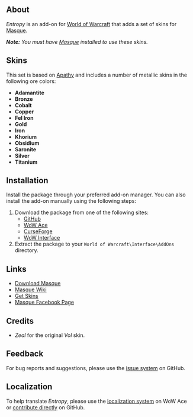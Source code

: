 ## About

_Entropy_ is an add-on for [World of Warcraft](https://worldofwarcraft.com "World of Warcraft") that adds a set of skins for [Masque][].

_**Note:** You must have [Masque][] installed to use these skins._

## Skins

This set is based on [Apathy](https://www.wowace.com/projects/masque-apathy) and includes a number of metallic skins in the following ore colors:

- **Adamantite**
- **Bronze**
- **Cobalt**
- **Copper**
- **Fel Iron**
- **Gold**
- **Iron**
- **Khorium**
- **Obsidium**
- **Saronite**
- **Silver**
- **Titanium**

## Installation

Install the package through your preferred add-on manager. You can also install the add-on manually using the following steps:

1. Download the package from one of the following sites:
    - [GitHub](https://github.com/stormfx/masque_entropy "Download from GitHub")
    - [WoW Ace](https://www.wowace.com/projects/masque-entropy "Download from WoW Ace")
    - [CurseForge](https://www.curseforge.com/wow/addons/masque-entropy "Download from CurseForge")
    - [WoW Interface](https://www.wowinterface.com/downloads/info8873 "Download from WoW Interface")  
2. Extract the package to your `World of Warcraft\Interface\AddOns` directory.

## Links

- [Download Masque][Masque]
- [Masque Wiki](https://github.com/stormfx/masque/wiki "Masque Wiki")
- [Get Skins](https://github.com/stormfx/masque/wiki/skin-list "Masque Skin List")
- [Masque Facebook Page](https://www.facebook.com/masqueui "Masque on Facebook")

## Credits

- _Zeal_ for the original _Vol_ skin.

## Feedback

For bug reports and suggestions, please use the [issue system](https://github.com/stormfx/masque_entropy/issues "Report an Issue") on GitHub.

## Localization

To help translate _Entropy_, please use the [localization system](https://www.wowace.com/projects/masque-entropy/localization "Translate on WoW Ace") on WoW Ace or [contribute directly](https://github.com/stormfx/masque_entropy "Translate on GitHub") on GitHub.

[Masque]: https://www.wowace.com/projects/masque (Download Masque)
